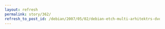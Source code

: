 ```yaml
---
layout: refresh
permalink: story/362/
refresh_to_post_id: /debian/2007/05/02/debian-etch-multi-arhitektrs-dvd
---
```

